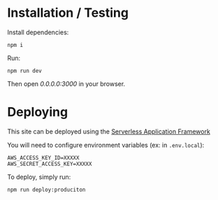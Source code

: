 # Installation / Testing

Install dependencies:

`npm i`

Run:

`npm run dev`

Then open *0.0.0.0:3000* in your browser.

# Deploying

This site can be deployed using the [Serverless Application Framework](https://www.serverless.com)

You will need to configure environment variables (ex: in `.env.local`):
```
AWS_ACCESS_KEY_ID=XXXXX
AWS_SECRET_ACCESS_KEY=XXXXX
```

To deploy, simply run:

`npm run deploy:produciton`
